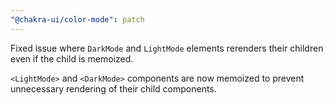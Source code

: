 ```yaml
---
"@chakra-ui/color-mode": patch
---
```


Fixed issue where `DarkMode` and `LightMode` elements rerenders their children
even if the child is memoized.

`<LightMode>` and `<DarkMode>` components are now memoized to prevent
unnecessary rendering of their child components.
